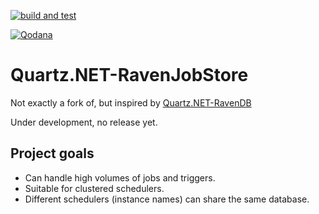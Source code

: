 [![build and test](https://github.com/JezhikLaas/quartznet-RavenJobStore/actions/workflows/build-and-test.yml/badge.svg)](https://github.com/JezhikLaas/quartznet-RavenJobStore/actions/workflows/build-and-test.yml)

[![Qodana](https://github.com/JezhikLaas/quartznet-RavenJobStore/actions/workflows/code_quality.yml/badge.svg)](https://github.com/JezhikLaas/quartznet-RavenJobStore/actions/workflows/code_quality.yml)


# Quartz.NET-RavenJobStore
Not exactly a fork of, but inspired by [Quartz.NET-RavenDB](https://github.com/ravendb/quartznet-RavenDB)

Under development, no release yet.

## Project goals
* Can handle high volumes of jobs and triggers.
* Suitable for clustered schedulers.
* Different schedulers (instance names) can share the same database.
